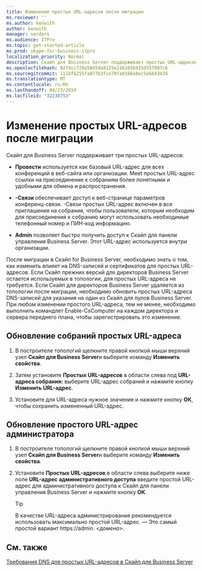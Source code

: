 ```yaml
---
title: Изменение простых URL-адресов после миграции
ms.reviewer: ''
ms.author: kenwith
author: kenwith
manager: serdars
ms.audience: ITPro
ms.topic: get-started-article
ms.prod: skype-for-business-itpro
localization_priority: Normal
description: Скайп для Business Server поддерживает простых URL-адресов.
ms.openlocfilehash: 02f4cc729a50459a8125e216265b935d557007c6
ms.sourcegitcommit: 111bf6255fa877b3fce70fa8166e8ec5a6643434
ms.translationtype: MT
ms.contentlocale: ru-RU
ms.lasthandoff: 04/23/2019
ms.locfileid: "32238753"
---
```

# <a name="change-simple-urls-after-migration"></a>Изменение простых URL-адресов после миграции

Скайп для Business Server поддерживает три простых URL-адресов:
  
- **Провести** используется как базовый URL-адрес для всех конференций в веб-сайта или организации. Meet простых URL-адрес ссылки на присоединение к собраниям более понятными и удобными для обмена и распространения. 
    
- **-Связи** обеспечивает доступ к веб-странице параметров конференц-связи. -Связи простых URL-адрес включен в все приглашения на собрания, чтобы пользователи, которым необходим для присоединения к собранию могут использовать необходимые телефонный номер и ПИН-код информацию. 
    
- **Admin** позволяет быстро получить доступ к Скайп для панели управления Business Server. Этот URL-адрес используется внутри организации. 
    
После миграции в Скайп for Business Server, необходимо знать о том, как изменить влияет на DNS-записей и сертификатов для простых URL-адресов. Если Скайп прежних версий для директоров Business Server остается используемых в топологии, для простых URL-адреса не требуется. Если Скайп для директоров Business Server удаляется из топологии после миграции, необходимо обновить простых URL-адреса DNS-записей для указания на один из Скайп для пулов Business Server. При любом изменении простого URL-адреса, тем не менее, необходимо выполнить командлет Enable-CsComputer на каждом директора и сервера переднего плана, чтобы зарегистрировать это изменение.

## <a name="to-update-the-meet-simple-url"></a>Обновление собраний простых URL-адреса

1. В построителе топологий щелкните правой кнопкой мыши верхний узел **Скайп для Business Server**и выберите команду **Изменить свойства**.
    
2. Затем установите **Простых URL-адресов** в области слева под **URL-адреса собрания:** выберите URL-адрес собраний и нажмите кнопку **Изменить URL-адрес**.
    
3. Установите для URL-адреса нужное значение и нажмите кнопку **ОК**, чтобы сохранить измененный URL-адрес. 
    
## <a name="to-update-the-admin-simple-url"></a>Обновление простого URL-адрес администратора

1. В построителе топологий щелкните правой кнопкой мыши верхний узел **Скайп для Business Server**и выберите команду **Изменить свойства**.
    
2. Установите **Простых URL-адресов** в области слева выберите ниже поле **URL-адрес административного доступа** введите простой URL-адрес для административного доступа к Скайп для панели управления Business Server и нажмите кнопку **ОК**.
    
   > [!TIP]
   > В качестве URL-адреса администрирования рекомендуется использовать максимально простой URL-адрес. — Это самый простой вариант https://admin. <em> \<домена\></em>. 
  
## <a name="see-also"></a>См. также

[Требования DNS для простых URL-адресов в Скайп для Business Server](../../SfbServer/plan-your-deployment/network-requirements/simple-urls.md)
